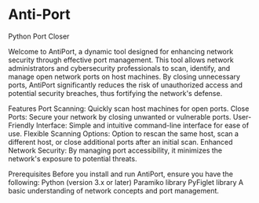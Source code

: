# Anti-Port

Python Port Closer


Welcome to AntiPort, a dynamic tool designed for enhancing network security through effective port management. This tool allows network administrators and cybersecurity professionals to scan, identify, and manage open network ports on host machines. By closing unnecessary ports, AntiPort significantly reduces the risk of unauthorized access and potential security breaches, thus fortifying the network's defense.

Features
Port Scanning: Quickly scan host machines for open ports.
Close Ports: Secure your network by closing unwanted or vulnerable ports.
User-Friendly Interface: Simple and intuitive command-line interface for ease of use.
Flexible Scanning Options: Option to rescan the same host, scan a different host, or close additional ports after an initial scan.
Enhanced Network Security: By managing port accessibility, it minimizes the network's exposure to potential threats.

Prerequisites
Before you install and run AntiPort, ensure you have the following:
Python (version 3.x or later)
Paramiko library
PyFiglet library
A basic understanding of network concepts and port management.
